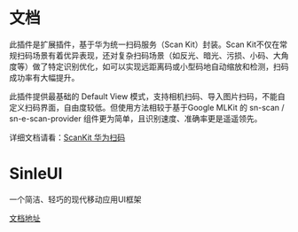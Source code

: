 # 文档
此插件是扩展插件，基于华为统一扫码服务（Scan Kit）封装。Scan Kit不仅在常规扫码场景有着优异表现，还对复杂扫码场景（如反光、暗光、污损、小码、大角度等）做了特定识别优化，如可以实现远距离码或小型码地自动缩放和检测，扫码成功率有大幅提升。

此插件提供最基础的 Default View 模式，支持相机扫码、导入图片扫码，不能自定义扫码界面，自由度较低。但使用方法相较于基于Google MLKit 的 sn-scan / sn-e-scan-provider 组件更为简单，且识别速度、准确率更是遥遥领先。


详细文档请看：[ScanKit 华为扫码](https://sinleui.pages.dev/components/sn-e-scankit)

# SinleUI
一个简洁、轻巧的现代移动应用UI框架

[文档地址](https://singmywp.github.io/)